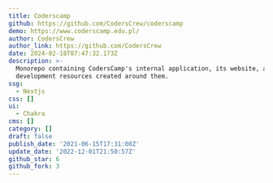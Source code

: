 ```yaml
---
title: Coderscamp
github: https://github.com/CodersCrew/coderscamp
demo: https://www.coderscamp.edu.pl/
author: CodersCrew
author_link: https://github.com/CodersCrew
date: 2024-02-18T07:47:32.173Z
description: >-
  Monorepo containing CodersCamp's internal application, its website, and all
  development resources created around them.
ssg:
  - Nextjs
css: []
ui:
  - Chakra
cms: []
category: []
draft: false
publish_date: '2021-06-15T17:31:00Z'
update_date: '2022-12-01T21:50:57Z'
github_star: 6
github_fork: 3
---
```

